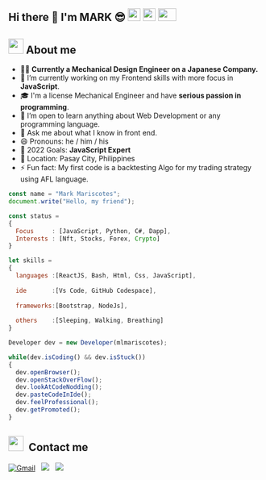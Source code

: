 <h2> Hi there 👋 I'm MARK 😎 <img src="https://media1.giphy.com/avatars/tontonfriends/oR1fkkiDPgSG.gif" width="25" height="25"/>
    <img src="https://i.pinimg.com/originals/1c/79/2a/1c792a600dccb2c99fce6cca441a0935.gif" width="25" height="25"/>
    <img src="https://pic.funnygifsbox.com/uploads/2019/11/funnygifsbox.com-2019-11-10-13-04-10-78.gif" width="36" height="25"/> 
 
 
 ## <img src="https://media.giphy.com/media/fTsZNbPQxJWtor2LXE/giphy.gif"  width="30">&nbsp;About me
- 👩‍💻  **Currently a Mechanical Design Engineer on a Japanese Company.**
- 🔭 I’m currently working on my Frontend skills with more focus in **JavaScript**.
- 🎓 I'm a license Mechanical Engineer and have **serious passion in programming**.
- 🌱 I’m open to learn anything about Web Development or any programming language.
- 💬 Ask me about what I know in front end.
- 😄 Pronouns: he / him / his
- 🥅 2022 Goals: **JavaScript Expert**
- 📍 Location: Pasay City, Philippines
- ⚡ Fun fact: My first code is a backtesting Algo for my trading strategy using AFL language. 

```javascript
const name = "Mark Mariscotes";
document.write("Hello, my friend");

const status = 
{ 
  Focus     : [JavaScript, Python, C#, Dapp],
  Interests : [Nft, Stocks, Forex, Crypto]
}

let skills = 
{
  languages :[ReactJS, Bash, Html, Css, JavaScript],
  
  ide       :[Vs Code, GitHub Codespace],
  
  frameworks:[Bootstrap, NodeJs],
    
  others    :[Sleeping, Walking, Breathing]     
}

Developer dev = new Developer(mlmariscotes);

while(dev.isCoding() && dev.isStuck())  
{
  dev.openBrowser();
  dev.openStackOverFlow();
  dev.lookAtCodeNodding();
  dev.pasteCodeInIde();
  dev.feelProfessional();
  dev.getPromoted();
}
```

## <img src="https://media.giphy.com/media/c5vDr1rkcbcrBwG9SX/giphy.gif" width="30">&nbsp; Contact me

<a href="mailto:markariscotes99@gmail.com"  target="_blank"><img alt="Gmail" src="https://img.shields.io/badge/Gmail-D14836?style=for-the-badge&logo=gmail&logoColor=white"  target="_blank"></a> &nbsp;
<a href="https://www.linkedin.com/in/mark-mariscotes-042b8212b/"  target="_blank"><img src="https://img.shields.io/badge/LinkedIn-0077B5?style=for-the-badge&logo=linkedin&logoColor=white"></a> &nbsp;
<a href="https://www.facebook.com/markmariscotes1994/" target="_blank"><img src="https://img.shields.io/badge/Facebook-1877F2?style=for-the-badge&logo=facebook&logoColor=white"></a> &nbsp;

    
    
